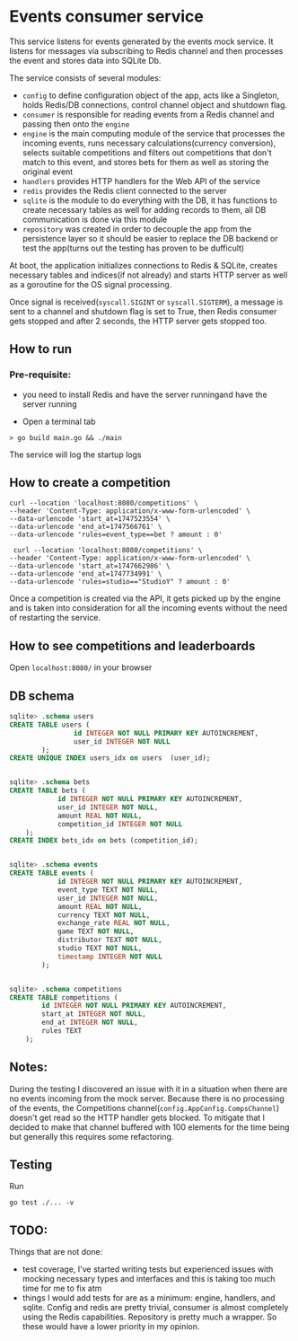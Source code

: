 # Events consumer service

This service listens for events generated by the events mock service.
It listens for messages via subscribing to Redis channel and then processes the event and stores data into SQLite Db.

The service consists of several modules:
- `config` to define configuration object of the app, acts like a Singleton, holds Redis/DB connections, control channel object and shutdown flag.
- `consumer` is responsible for reading events from a Redis channel and passing then onto the `engine`
- `engine` is the main computing module of the service that processes the incoming events, runs necessary  calculations(currency conversion), selects suitable competitions and filters out competitions that don't match to this event, and stores bets for them as well as storing the original event
- `handlers` provides HTTP handlers for the Web API of the service
- `redis` provides the Redis client connected to the server
- `sqlite` is the module to do everything with the DB, it has functions to create necessary tables as well for adding records to them, all DB communication is done via this module
- `repository` was created in order to decouple the app from the persistence layer so it should be easier to replace the DB backend or test the app(turns out the testing has proven to be dufficult)

At boot, the application initializes connections to Redis & SQLite, creates necessary tables and indices(if not already) and starts HTTP server as well as a goroutine for the OS signal processing.

Once signal is received(`syscall.SIGINT` or `syscall.SIGTERM`), a message is sent to a channel and shutdown flag is set to True, then Redis consumer gets stopped and after 2 seconds, the HTTP server gets stopped too.

## How to run

### Pre-requisite:
  - you need to install Redis and have the server runningand have the server running

- Open a terminal tab
```
> go build main.go && ./main
```
The service will log the startup logs

## How to create a competition

```curl
curl --location 'localhost:8080/competitions' \
--header 'Content-Type: application/x-www-form-urlencoded' \
--data-urlencode 'start_at=1747523554' \
--data-urlencode 'end_at=1747566761' \
--data-urlencode 'rules=event_type==bet ? amount : 0'
```

```
 curl --location 'localhost:8080/competitions' \
--header 'Content-Type: application/x-www-form-urlencoded' \
--data-urlencode 'start_at=1747662986' \
--data-urlencode 'end_at=1747734991' \
--data-urlencode 'rules=studio=="StudioY" ? amount : 0'
```

Once a competition is created via the API, it gets picked up by the engine and is taken into consideration for all the incoming events without the need of restarting the service.

## How to see competitions and leaderboards

Open `localhost:8080/` in your browser

## DB schema

```SQL
sqlite> .schema users
CREATE TABLE users (
				id INTEGER NOT NULL PRIMARY KEY AUTOINCREMENT,
				user_id INTEGER NOT NULL
		);
CREATE UNIQUE INDEX users_idx on users  (user_id);


sqlite> .schema bets
CREATE TABLE bets (
			id INTEGER NOT NULL PRIMARY KEY AUTOINCREMENT,
			user_id INTEGER NOT NULL,
			amount REAL NOT NULL,
			competition_id INTEGER NOT NULL
    );
CREATE INDEX bets_idx on bets (competition_id);


sqlite> .schema events
CREATE TABLE events (
			id INTEGER NOT NULL PRIMARY KEY AUTOINCREMENT,
			event_type TEXT NOT NULL,
			user_id INTEGER NOT NULL,
			amount REAL NOT NULL,
			currency TEXT NOT NULL,
			exchange_rate REAL NOT NULL,
			game TEXT NOT NULL,
			distributor TEXT NOT NULL,
			studio TEXT NOT NULL,
			timestamp INTEGER NOT NULL
		);


sqlite> .schema competitions
CREATE TABLE competitions (
        id INTEGER NOT NULL PRIMARY KEY AUTOINCREMENT,
		start_at INTEGER NOT NULL,
		end_at INTEGER NOT NULL,
		rules TEXT
    );
```


## Notes:
During the testing I discovered an issue with it in a situation when there are no events incoming from the mock server. Because there is no processing of the events, the Competitions channel(`config.AppConfig.CompsChannel`) doesn't get read so the HTTP handler gets blocked. To mitigate that I decided to make that channel buffered with 100 elements for the time being but generally this requires some refactoring.


## Testing
Run
```
go test ./... -v
```

## TODO:
Things that are not done:
- test coverage, I've started writing tests but experienced issues with mocking necessary types and interfaces and this is taking too much time for me to fix atm
- things I would add tests for are as a minimum: engine, handlers, and sqlite. Config and redis are pretty trivial, consumer is almost completely using the Redis capabilities. Repository is pretty much a wrapper. So these would have a lower priority in my opinion.

